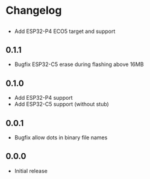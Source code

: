 # Changelog

##
- Add ESP32-P4 ECO5 target and support

## 0.1.1
- Bugfix ESP32-C5 erase during flashing above 16MB

## 0.1.0
- Add ESP32-P4 support
- Add ESP32-C5 support (without stub)

## 0.0.1
- Bugfix allow dots in binary file names

## 0.0.0
- Initial release
